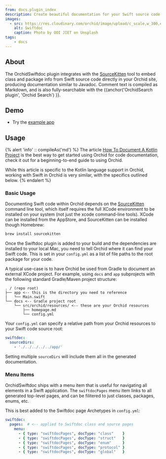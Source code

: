 ```yaml
---
from: docs.plugin_index
description: Create beautiful documentation for your Swift source code within Orchid.
images:
  - src: https://res.cloudinary.com/orchid/image/upload/c_scale,w_300,e_blur:150/v1525466545/plugins/swiftdoc.jpg
    alt: Swiftdoc
    caption: Photo by OOI JIET on Unsplash
tags:
    - docs
---
```


## About

The OrchidSwiftdoc plugin integrates with the [SourceKitten](https://github.com/jpsim/SourceKitten) tool to embed class 
and package info from Swift source code directly in your Orchid site, producing documentation similar to Javadoc. 
Comment text is compiled as Markdown, and is also fully-searchable with the 
{{anchor('OrchidSearch plugin', 'Orchid Search') }}.

## Demo

- Try the [example app](https://github.com/JavaEden/OrchidTutorials/tree/master/swift-site)

## Usage

{% alert 'info' :: compileAs('md') %}
The article [How To Document A Kotlin Project](https://dev.to/cjbrooks12/how-to-document-a-kotlin-project-edc) is the 
best way to get started using Orchid for code documentation, check it out for a beginning-to-end guide to using 
Orchid. 

While this article is specific to the Kotlin language support in Orchid, working with Swift in Orchid is very similar, 
with the specifics outlined below.
{% endalert %}

### Basic Usage

Documenting Swift code within Orchid depends on the [SourceKitten](https://github.com/jpsim/SourceKitten) command line
tool, which itself requires the full XCode environment to be installed on your system (not just the xcode command-line 
tools). XCode can be installed from the AppStore, and SourceKitten can be installed though Homebrew:

```bash
brew install sourcekitten
```

Once the Swiftdoc plugin is added to your build and the dependencies are installed to your local Mac, you need to tell 
Orchid where it can find your Swift code. This is set in your `config.yml` as a list of file paths to the root package 
for your code. 

A typical use-case is to have Orchid be used from Gradle to document an external XCode project. For example, 
using `docs` and `app` subprojects with the following standard Gradle/Maven project structure:

```text
. / (repo root)
├── app <-- this is the directory you need to reference
|   └── Main.swift
└── docs <-- Gradle project root
    └── src/orchid/resources/ <-- these are your Orchid resources
        ├── homepage.md
        └── config.yml
```

Your `config.yml` can specify a relative path from your Orchid resources to your Swift code source root:

```yaml
swiftdoc:
  sourceDirs:
    - './../../../../app/'
```

Setting multiple `sourceDirs` will include them all in the generated documentation.

### Menu Items

OrchidSwiftdoc ships with a menu item that is useful for navigating all elements in a Swift application. The 
`swiftdocPages` menu item links to all generated top-level pages, and can be filitered to just classes, packages, enums, 
etc. 

This is best added to the Swiftdoc page Archetypes in `config.yml`:

```yaml
swiftdoc:
  pages:  # <-- applied to Swiftdoc class and source pages
    menu:
      - { type: "swiftdocPages", docType: "class"    }
      - { type: "swiftdocPages", docType: "struct"   }
      - { type: "swiftdocPages", docType: "enum"     }
      - { type: "swiftdocPages", docType: "protocol" }
      - { type: "swiftdocPages", docType: "global"   }
```
